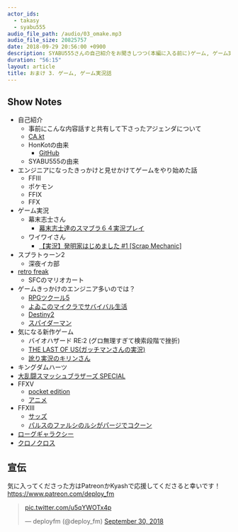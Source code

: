 ```yaml
---
actor_ids:
  - takasy
  - syabu555
audio_file_path: /audio/03_omake.mp3
audio_file_size: 20825757
date: 2018-09-29 20:56:00 +0900
description: SYABU555さんの自己紹介をお聞きしつつ(本編に入る前に)ゲーム, ゲーム実況の話で盛り上がりました
duration: "56:15"
layout: article
title: おまけ 3. ゲーム, ゲーム実況話
---
```

 
## Show Notes
- 自己紹介
  - 事前にこんな内容話すと共有して下さったアジェンダについて
  - [CA.kt](https://cyberagent.connpass.com/event/103073/)
  - HonKotの由来
    - [GitHub](https://github.com/HoNKoT)
  - SYABU555の由来
- エンジニアになったきっかけと見せかけてゲームをやり始めた話
  - FFIII
  - ポケモン
  - FFIX
  - FFX
- ゲーム実況
  - 幕末志士さん
    - [幕末志士達のスマブラ６４実況プレイ](http://www.nicovideo.jp/watch/sm22954889)
  - ワイワイさん
    - [【実況】発明家はじめました #1 [Scrap Mechanic]](http://www.nicovideo.jp/watch/sm28549395)
- スプラトゥーン2
  - 深夜イカ部
- [retro freak](https://www.cybergadget.co.jp/retrofreak/)
  - SFCのマリオカート
- ゲームきっかけのエンジニア多いのでは？
  - [RPGツクール5](https://www26.atwiki.jp/gcmatome/pages/393.html)
  - [よゐこのマイクラでサバイバル生活](https://www.youtube.com/playlist?list=PLPh3p_yYrx0C9xsovx-aqTH2QcCPm5jA3)
  - [Destiny2](https://www.destinythegame.com/ja/home)
  - [スパイダーマン](https://www.jp.playstation.com/games/marvels-spider-man/?tkgpscom=dc_spiderman_fb_20180528)
- 気になる新作ゲーム
  - バイオハザード RE:2 (グロ無理すぎて検索段階で挫折)
  - [THE LAST OF US(ガッチマンさんの実況)](https://www.youtube.com/playlist?list=PLEQchj72pK56jJYBtK455LNbrG9O8hzcK)
  - [訛り実況のキリンさん](http://www.nicovideo.jp/user/14378176)
- キングダムハーツ
- [大乱闘スマッシュブラザーズ SPECIAL](https://www.smashbros.com/ja_JP/)
- FFXV
  - [pocket edition](http://www.jp.square-enix.com/ff15pocket/)
  - [アニメ](http://www.jp.square-enix.com/ff15/brotherhood/)
- FFXIII
  - [サッズ](https://dic.pixiv.net/a/%E3%82%B5%E3%83%83%E3%82%BA%E3%83%BB%E3%82%AB%E3%83%83%E3%83%84%E3%83%AD%E3%82%A4)
  - [パルスのファルシのルシがパージでコクーン](http://dic.nicovideo.jp/a/%E3%83%91%E3%83%AB%E3%82%B9%E3%81%AE%E3%83%95%E3%82%A1%E3%83%AB%E3%82%B7%E3%81%AE%E3%83%AB%E3%82%B7%E3%81%8C%E3%83%91%E3%83%BC%E3%82%B8%E3%81%A7%E3%82%B3%E3%82%AF%E3%83%BC%E3%83%B3)
- [ローグギャラクシー](https://www26.atwiki.jp/gcmatome/pages/2727.html)
- [クロノクロス](https://www26.atwiki.jp/gcmatome/pages/2527.html)


## 宣伝
気に入ってくださった方はPatreonかKyashで応援してくださると幸いです！
https://www.patreon.com/deploy_fm

<blockquote class="twitter-tweet" data-lang="en"><p lang="ja" dir="ltr"><a href="https://t.co/u5qYWOTx4p">pic.twitter.com/u5qYWOTx4p</a></p>&mdash; deployfm (@deploy_fm) <a href="https://twitter.com/deploy_fm/status/1046396967956361223?ref_src=twsrc%5Etfw">September 30, 2018</a></blockquote>
<script async src="https://platform.twitter.com/widgets.js" charset="utf-8"></script>
